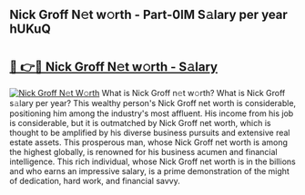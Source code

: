 ## Nick Groff N𝚎t w𝚘rth - Part-0lM S𝚊lary per year hUKuQ

# <h2><a href="http://gc0eaf.nevu.top/?p=Nick+Groff">🔗 👉🔴 Nick Groff N𝚎t w𝚘rth - S𝚊lary</a></h2>

[![Nick Groff N𝚎t W𝚘rth](https://i.imgur.com/Oavwk0R.jpeg)](http://gc0eaf.nevu.top/?p=Nick+Groff)
What is Nick Groff n𝚎t w𝚘rth? What is Nick Groff s𝚊lary per year?
This wealthy person's Nick Groff net worth is considerable, positioning him among the industry's most affluent. His income from his job is considerable, but it is outmatched by Nick Groff net worth, which is thought to be amplified by his diverse business pursuits and extensive real estate assets. This prosperous man, whose Nick Groff net worth is among the highest globally, is renowned for his business acumen and financial intelligence. This rich individual, whose Nick Groff net worth is in the billions and who earns an impressive salary, is a prime demonstration of the might of dedication, hard work, and financial savvy.
